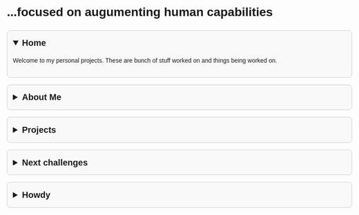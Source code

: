 
<html lang="en">
<head>
  <meta charset="UTF-8">
  <title>Your Name - Portfolio</title>
  <style>
    body {
      font-family: Arial, sans-serif;
      max-width: 800px;
      margin: 40px auto;
      padding: 0 20px;
      line-height: 1.6;
      background-color: #fdfdfd;
    }

    h1 {
      text-align: center;
      font-size: 2.5rem;
    }

    details {
      margin: 1rem 0;
      border: 1px solid #ccc;
      border-radius: 8px;
      padding: 0.8rem;
      background-color: #f9f9f9;
    }

    summary {
      font-weight: bold;
      font-size: 1.25rem;
      cursor: pointer;
    }

    summary::-webkit-details-marker {
      display: none;
    }

    details[open] summary::after {
      content: "▲";
      float: right;
    }

    summary::after {
      content: "▼";
      float: right;
    }

    a {
      color: #0366d6;
      text-decoration: none;
    }

    a:hover {
      text-decoration: underline;
    }
  </style>
</head>
<body>

  <h1>...focused on augumenting human capabilities</h1>

  <details open>
    <summary>Home</summary>
    <p>Welcome to my personal projects. These are bunch of stuff worked on and things being worked on.</p>
  </details>

  <details>
    <summary>About Me</summary>
    <p>Hi, I'm Alison, and these are my github projects, my studies concentration are on Machine Learning, Reinforcement Learning, Deep Learning, NLP, computer vision tasks, data analysis and cloud computing.</p>
  </details>

  <details>
    <summary>Projects</summary>
    <ul>
      <li><strong>2024 NYC Yellow Taxi Database</strong>: A data analytics and ML models case studies addressing insights on the database. <a href="https://github.com/Mach-A/NYC_taxi_dataset_2024dataset">GitHub</a></li>
      <li><strong>Movie Genre Classifier</strong>: An LSTM-based model and a BERT-model to classify genres from movie synopses. <a href="https://github.com/yourusername/movie-genre-classifier">GitHub</a></li>
      <li><strong>PageRank with PySpark</strong>: Custom PageRank implementation for graph data. <a href="https://github.com/yourusername/spark-pagerank">GitHub</a></li>
      <li><strong>Implementing regression models using the classicial MNIST dataset</strong>: The regression models, binary logistic regression and multi-logistic regression models were implemented using no inbuilt functions/external libraries <a href="https://github.com/Mach-A/mlr_blr_svm_using_mnist_dataset">GitHub</a></li>
    </ul>
  </details>

<details>
    <summary>Next challenges</summary>
    <p>Currently working and also in team collaboration within a couple of research AI fields in preventive healthcare, consumer tech, some bits of mobility and advanced transportation systems like traffic count and classification, amongst others.</p>
  </details>

  <details>
    <summary>Howdy</summary>
    <p>gcolally@gmail.com</p>
  </details>
  
</body>
</html>




  



